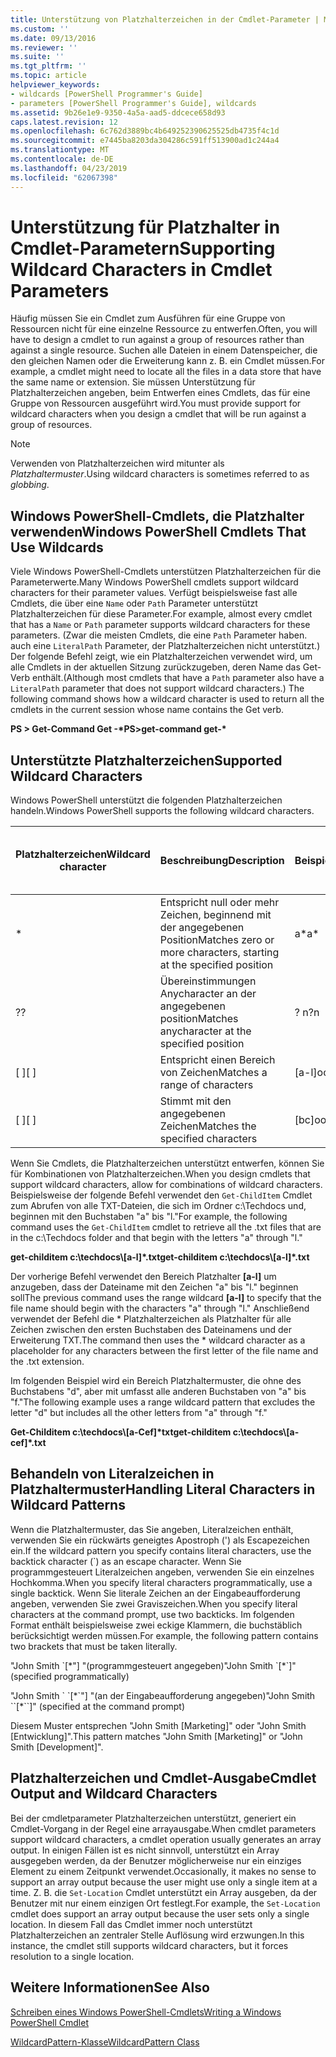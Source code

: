 ```yaml
---
title: Unterstützung von Platzhalterzeichen in der Cmdlet-Parameter | Microsoft-Dokumentation
ms.custom: ''
ms.date: 09/13/2016
ms.reviewer: ''
ms.suite: ''
ms.tgt_pltfrm: ''
ms.topic: article
helpviewer_keywords:
- wildcards [PowerShell Programmer's Guide]
- parameters [PowerShell Programmer's Guide], wildcards
ms.assetid: 9b26e1e9-9350-4a5a-aad5-ddcece658d93
caps.latest.revision: 12
ms.openlocfilehash: 6c762d3889bc4b649252390625525db4735f4c1d
ms.sourcegitcommit: e7445ba8203da304286c591ff513900ad1c244a4
ms.translationtype: MT
ms.contentlocale: de-DE
ms.lasthandoff: 04/23/2019
ms.locfileid: "62067398"
---
```

# <a name="supporting-wildcard-characters-in-cmdlet-parameters"></a><span data-ttu-id="1c8a1-102">Unterstützung für Platzhalter in Cmdlet-Parametern</span><span class="sxs-lookup"><span data-stu-id="1c8a1-102">Supporting Wildcard Characters in Cmdlet Parameters</span></span>

<span data-ttu-id="1c8a1-103">Häufig müssen Sie ein Cmdlet zum Ausführen für eine Gruppe von Ressourcen nicht für eine einzelne Ressource zu entwerfen.</span><span class="sxs-lookup"><span data-stu-id="1c8a1-103">Often, you will have to design a cmdlet to run against a group of resources rather than against a single resource.</span></span> <span data-ttu-id="1c8a1-104">Suchen alle Dateien in einem Datenspeicher, die den gleichen Namen oder die Erweiterung kann z. B. ein Cmdlet müssen.</span><span class="sxs-lookup"><span data-stu-id="1c8a1-104">For example, a cmdlet might need to locate all the files in a data store that have the same name or extension.</span></span> <span data-ttu-id="1c8a1-105">Sie müssen Unterstützung für Platzhalterzeichen angeben, beim Entwerfen eines Cmdlets, das für eine Gruppe von Ressourcen ausgeführt wird.</span><span class="sxs-lookup"><span data-stu-id="1c8a1-105">You must provide support for wildcard characters when you design a cmdlet that will be run against a group of resources.</span></span>

> [!NOTE]
> <span data-ttu-id="1c8a1-106">Verwenden von Platzhalterzeichen wird mitunter als *Platzhaltermuster*.</span><span class="sxs-lookup"><span data-stu-id="1c8a1-106">Using wildcard characters is sometimes referred to as *globbing*.</span></span>

## <a name="windows-powershell-cmdlets-that-use-wildcards"></a><span data-ttu-id="1c8a1-107">Windows PowerShell-Cmdlets, die Platzhalter verwenden</span><span class="sxs-lookup"><span data-stu-id="1c8a1-107">Windows PowerShell Cmdlets That Use Wildcards</span></span>

 <span data-ttu-id="1c8a1-108">Viele Windows PowerShell-Cmdlets unterstützen Platzhalterzeichen für die Parameterwerte.</span><span class="sxs-lookup"><span data-stu-id="1c8a1-108">Many Windows PowerShell cmdlets support wildcard characters for their parameter values.</span></span> <span data-ttu-id="1c8a1-109">Verfügt beispielsweise fast alle Cmdlets, die über eine `Name` oder `Path` Parameter unterstützt Platzhalterzeichen für diese Parameter.</span><span class="sxs-lookup"><span data-stu-id="1c8a1-109">For example, almost every cmdlet that has a `Name` or `Path` parameter supports wildcard characters for these parameters.</span></span> <span data-ttu-id="1c8a1-110">(Zwar die meisten Cmdlets, die eine `Path` Parameter haben. auch eine `LiteralPath` Parameter, der Platzhalterzeichen nicht unterstützt.) Der folgende Befehl zeigt, wie ein Platzhalterzeichen verwendet wird, um alle Cmdlets in der aktuellen Sitzung zurückzugeben, deren Name das Get-Verb enthält.</span><span class="sxs-lookup"><span data-stu-id="1c8a1-110">(Although most cmdlets that have a `Path` parameter also have a `LiteralPath` parameter that does not support wildcard characters.) The following command shows how a wildcard character is used to return all the cmdlets in the current session whose name contains the Get verb.</span></span>

 <span data-ttu-id="1c8a1-111">**PS > Get-Command Get -\***</span><span class="sxs-lookup"><span data-stu-id="1c8a1-111">**PS>get-command get-\***</span></span>

## <a name="supported-wildcard-characters"></a><span data-ttu-id="1c8a1-112">Unterstützte Platzhalterzeichen</span><span class="sxs-lookup"><span data-stu-id="1c8a1-112">Supported Wildcard Characters</span></span>

<span data-ttu-id="1c8a1-113">Windows PowerShell unterstützt die folgenden Platzhalterzeichen handeln.</span><span class="sxs-lookup"><span data-stu-id="1c8a1-113">Windows PowerShell supports the following wildcard characters.</span></span>

|<span data-ttu-id="1c8a1-114">Platzhalterzeichen</span><span class="sxs-lookup"><span data-stu-id="1c8a1-114">Wildcard character</span></span>|<span data-ttu-id="1c8a1-115">Beschreibung</span><span class="sxs-lookup"><span data-stu-id="1c8a1-115">Description</span></span>|<span data-ttu-id="1c8a1-116">Beispiel</span><span class="sxs-lookup"><span data-stu-id="1c8a1-116">Example</span></span>|<span data-ttu-id="1c8a1-117">Treffer</span><span class="sxs-lookup"><span data-stu-id="1c8a1-117">Matches</span></span>|<span data-ttu-id="1c8a1-118">Stimmt nicht überein mit</span><span class="sxs-lookup"><span data-stu-id="1c8a1-118">Does not match</span></span>|
|------------------------|-----------------|-------------|-------------|--------------------|
|*|<span data-ttu-id="1c8a1-119">Entspricht null oder mehr Zeichen, beginnend mit der angegebenen Position</span><span class="sxs-lookup"><span data-stu-id="1c8a1-119">Matches zero or more characters, starting at the specified position</span></span>|<span data-ttu-id="1c8a1-120">a\*</span><span class="sxs-lookup"><span data-stu-id="1c8a1-120">a\*</span></span>|<span data-ttu-id="1c8a1-121">A, ag, Apple</span><span class="sxs-lookup"><span data-stu-id="1c8a1-121">A, ag, Apple</span></span>||
|<span data-ttu-id="1c8a1-122">?</span><span class="sxs-lookup"><span data-stu-id="1c8a1-122">?</span></span>|<span data-ttu-id="1c8a1-123">Übereinstimmungen Anycharacter an der angegebenen position</span><span class="sxs-lookup"><span data-stu-id="1c8a1-123">Matches anycharacter at the specified position</span></span>|<span data-ttu-id="1c8a1-124">? n</span><span class="sxs-lookup"><span data-stu-id="1c8a1-124">?n</span></span>|<span data-ttu-id="1c8a1-125">Ein im, auf</span><span class="sxs-lookup"><span data-stu-id="1c8a1-125">An, in, on</span></span>|<span data-ttu-id="1c8a1-126">ausgeführt wurde</span><span class="sxs-lookup"><span data-stu-id="1c8a1-126">ran</span></span>|
|<span data-ttu-id="1c8a1-127">[ ]</span><span class="sxs-lookup"><span data-stu-id="1c8a1-127">[ ]</span></span>|<span data-ttu-id="1c8a1-128">Entspricht einen Bereich von Zeichen</span><span class="sxs-lookup"><span data-stu-id="1c8a1-128">Matches a range of characters</span></span>|<span data-ttu-id="1c8a1-129">[a-l]ook</span><span class="sxs-lookup"><span data-stu-id="1c8a1-129">[a-l]ook</span></span>|<span data-ttu-id="1c8a1-130">Buch, Cook, suchen</span><span class="sxs-lookup"><span data-stu-id="1c8a1-130">book, cook, look</span></span>|<span data-ttu-id="1c8a1-131">dauerte</span><span class="sxs-lookup"><span data-stu-id="1c8a1-131">took</span></span>|
|<span data-ttu-id="1c8a1-132">[ ]</span><span class="sxs-lookup"><span data-stu-id="1c8a1-132">[ ]</span></span>|<span data-ttu-id="1c8a1-133">Stimmt mit den angegebenen Zeichen</span><span class="sxs-lookup"><span data-stu-id="1c8a1-133">Matches the specified characters</span></span>|<span data-ttu-id="1c8a1-134">[bc]ook</span><span class="sxs-lookup"><span data-stu-id="1c8a1-134">[bc]ook</span></span>|<span data-ttu-id="1c8a1-135">Buch, cook</span><span class="sxs-lookup"><span data-stu-id="1c8a1-135">book, cook</span></span>|<span data-ttu-id="1c8a1-136">Suchen Sie</span><span class="sxs-lookup"><span data-stu-id="1c8a1-136">look</span></span>|

<span data-ttu-id="1c8a1-137">Wenn Sie Cmdlets, die Platzhalterzeichen unterstützt entwerfen, können Sie für Kombinationen von Platzhalterzeichen.</span><span class="sxs-lookup"><span data-stu-id="1c8a1-137">When you design cmdlets that support wildcard characters, allow for combinations of wildcard characters.</span></span> <span data-ttu-id="1c8a1-138">Beispielsweise der folgende Befehl verwendet den `Get-ChildItem` Cmdlet zum Abrufen von alle TXT-Dateien, die sich im Ordner c:\Techdocs und, beginnen mit den Buchstaben "a" bis "l."</span><span class="sxs-lookup"><span data-stu-id="1c8a1-138">For example, the following command uses the `Get-ChildItem` cmdlet to retrieve all the .txt files that are in the c:\Techdocs folder and that begin with the letters "a" through "l."</span></span>

<span data-ttu-id="1c8a1-139">**get-childitem c:\techdocs\\[a-l]\*.txt**</span><span class="sxs-lookup"><span data-stu-id="1c8a1-139">**get-childitem c:\techdocs\\[a-l]\*.txt**</span></span>

<span data-ttu-id="1c8a1-140">Der vorherige Befehl verwendet den Bereich Platzhalter **[a-l]** um anzugeben, dass der Dateiname mit den Zeichen "a" bis "l." beginnen soll</span><span class="sxs-lookup"><span data-stu-id="1c8a1-140">The previous command uses the range wildcard **[a-l]** to specify that the file name should begin with the characters "a" through "l."</span></span> <span data-ttu-id="1c8a1-141">Anschließend verwendet der Befehl die \* Platzhalterzeichen als Platzhalter für alle Zeichen zwischen den ersten Buchstaben des Dateinamens und der Erweiterung TXT.</span><span class="sxs-lookup"><span data-stu-id="1c8a1-141">The command then uses the \* wildcard character as a placeholder for any characters between the first letter of the file name and the .txt extension.</span></span>

<span data-ttu-id="1c8a1-142">Im folgenden Beispiel wird ein Bereich Platzhaltermuster, die ohne des Buchstabens "d", aber mit umfasst alle anderen Buchstaben von "a" bis "f."</span><span class="sxs-lookup"><span data-stu-id="1c8a1-142">The following example uses a range wildcard pattern that excludes the letter "d" but includes all the other letters from "a" through "f."</span></span>

<span data-ttu-id="1c8a1-143">**Get-Childitem c:\techdocs\\[a-Cef]\*txt**</span><span class="sxs-lookup"><span data-stu-id="1c8a1-143">**get-childitem c:\techdocs\\[a-cef]\*.txt**</span></span>

## <a name="handling-literal-characters-in-wildcard-patterns"></a><span data-ttu-id="1c8a1-144">Behandeln von Literalzeichen in Platzhaltermuster</span><span class="sxs-lookup"><span data-stu-id="1c8a1-144">Handling Literal Characters in Wildcard Patterns</span></span>

<span data-ttu-id="1c8a1-145">Wenn die Platzhaltermuster, das Sie angeben, Literalzeichen enthält, verwenden Sie ein rückwärts geneigtes Apostroph (') als Escapezeichen ein.</span><span class="sxs-lookup"><span data-stu-id="1c8a1-145">If the wildcard pattern you specify contains literal characters, use the backtick character (\`) as an escape character.</span></span> <span data-ttu-id="1c8a1-146">Wenn Sie programmgesteuert Literalzeichen angeben, verwenden Sie ein einzelnes Hochkomma.</span><span class="sxs-lookup"><span data-stu-id="1c8a1-146">When you specify literal characters programmatically, use a single backtick.</span></span> <span data-ttu-id="1c8a1-147">Wenn Sie literale Zeichen an der Eingabeaufforderung angeben, verwenden Sie zwei Graviszeichen.</span><span class="sxs-lookup"><span data-stu-id="1c8a1-147">When you specify literal characters at the command prompt, use two backticks.</span></span> <span data-ttu-id="1c8a1-148">Im folgenden Format enthält beispielsweise zwei eckige Klammern, die buchstäblich berücksichtigt werden müssen.</span><span class="sxs-lookup"><span data-stu-id="1c8a1-148">For example, the following pattern contains two brackets that must be taken literally.</span></span>

<span data-ttu-id="1c8a1-149">"John Smith \`[\*"] "(programmgesteuert angegeben)</span><span class="sxs-lookup"><span data-stu-id="1c8a1-149">"John Smith \`[\*\`]" (specified programmatically)</span></span>

<span data-ttu-id="1c8a1-150">"John Smith \` \`[\*\`"] "(an der Eingabeaufforderung angegeben)</span><span class="sxs-lookup"><span data-stu-id="1c8a1-150">"John Smith \`\`[\*\`\`]"  (specified at the command prompt)</span></span>

<span data-ttu-id="1c8a1-151">Diesem Muster entsprechen "John Smith [Marketing]" oder "John Smith [Entwicklung]".</span><span class="sxs-lookup"><span data-stu-id="1c8a1-151">This pattern matches "John Smith [Marketing]" or "John Smith [Development]".</span></span>

## <a name="cmdlet-output-and-wildcard-characters"></a><span data-ttu-id="1c8a1-152">Platzhalterzeichen und Cmdlet-Ausgabe</span><span class="sxs-lookup"><span data-stu-id="1c8a1-152">Cmdlet Output and Wildcard Characters</span></span>

<span data-ttu-id="1c8a1-153">Bei der cmdletparameter Platzhalterzeichen unterstützt, generiert ein Cmdlet-Vorgang in der Regel eine arrayausgabe.</span><span class="sxs-lookup"><span data-stu-id="1c8a1-153">When cmdlet parameters support wildcard characters, a cmdlet operation usually generates an array output.</span></span> <span data-ttu-id="1c8a1-154">In einigen Fällen ist es nicht sinnvoll, unterstützt ein Array ausgegeben werden, da der Benutzer möglicherweise nur ein einziges Element zu einem Zeitpunkt verwendet.</span><span class="sxs-lookup"><span data-stu-id="1c8a1-154">Occasionally, it makes no sense to support an array output because the user might use only a single item at a time.</span></span> <span data-ttu-id="1c8a1-155">Z. B. die `Set-Location` Cmdlet unterstützt ein Array ausgeben, da der Benutzer mit nur einem einzigen Ort festlegt.</span><span class="sxs-lookup"><span data-stu-id="1c8a1-155">For example, the `Set-Location` cmdlet does support an array output because the user sets only a single location.</span></span> <span data-ttu-id="1c8a1-156">In diesem Fall das Cmdlet immer noch unterstützt Platzhalterzeichen an zentraler Stelle Auflösung wird erzwungen.</span><span class="sxs-lookup"><span data-stu-id="1c8a1-156">In this instance, the cmdlet still supports wildcard characters, but it forces resolution to a single location.</span></span>

## <a name="see-also"></a><span data-ttu-id="1c8a1-157">Weitere Informationen</span><span class="sxs-lookup"><span data-stu-id="1c8a1-157">See Also</span></span>

[<span data-ttu-id="1c8a1-158">Schreiben eines Windows PowerShell-Cmdlets</span><span class="sxs-lookup"><span data-stu-id="1c8a1-158">Writing a Windows PowerShell Cmdlet</span></span>](./writing-a-windows-powershell-cmdlet.md)

[<span data-ttu-id="1c8a1-159">WildcardPattern-Klasse</span><span class="sxs-lookup"><span data-stu-id="1c8a1-159">WildcardPattern Class</span></span>](/dotnet/api/system.management.automation.wildcardpattern)
